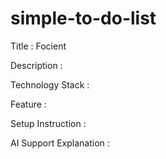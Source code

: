 # simple-to-do-list

Title : Focient

Description : 

Technology Stack : 

Feature : 

Setup Instruction : 

AI Support Explanation : 
